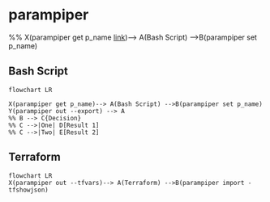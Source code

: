 # parampiper

%% X(parampiper get p_name <a href='http://google.com'>link</a>)--> A(Bash Script) -->B(parampiper set p_name)

## Bash Script 
```mermaid
flowchart LR

X(parampiper get p_name)--> A(Bash Script) -->B(parampiper set p_name)
Y(parampiper out --export) --> A
%% B --> C{Decision}
%% C -->|One| D[Result 1]
%% C -->|Two| E[Result 2]

```

## Terraform
```mermaid
flowchart LR
X(parampiper out --tfvars)--> A(Terraform) -->B(parampiper import -tfshowjson)

```